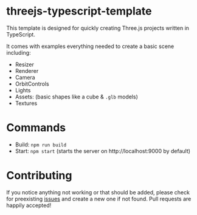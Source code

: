 # threejs-typescript-template

This template is designed for quickly creating Three.js projects written in TypeScript.

It comes with examples everything needed to create a basic scene including:
* Resizer
* Renderer
* Camera
* OrbitControls
* Lights
* Assets: (basic shapes like a cube & `.glb` models)
* Textures

# Commands

* Build: `npm run build`
* Start: `npm start` (starts the server on http://localhost:9000 by default)

# Contributing

If you notice anything not working or that should be added, please check for preexisting [issues](https://github.com/winstoncooke/threejs-typescript-template/issues) and create a new one if not found. Pull requests are happily accepted!
